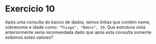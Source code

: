 # Exercício 10

Após uma consulta do banco de dados, temos linhas que contém nome, sobrenome e idade como: ``"Thiago", "Nobre", 29``. Que estrutura vista anteriormente seria recomendada dado que após esta consulta somente exibimos estes valores?
